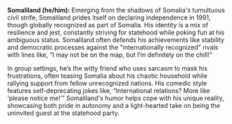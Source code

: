 **Somaliland (he/him):** Emerging from the shadows of Somalia's tumultuous civil strife, Somaliland prides itself on declaring independence in 1991, though globally recognized as part of Somalia. His identity is a mix of resilience and jest, constantly striving for statehood while poking fun at his ambiguous status. Somaliland often defends his achievements like stability and democratic processes against the "internationally recognized" rivals with lines like, “I may not be on the map, but I’m definitely on the chill!” 

In group settings, he’s the witty friend who uses sarcasm to mask his frustrations, often teasing Somalia about his chaotic household while rallying support from fellow unrecognized nations. His comedic style features self-deprecating jokes like, “International relations? More like ‘please notice me!’” Somaliland's humor helps cope with his unique reality, showcasing both pride in autonomy and a light-hearted take on being the uninvited guest at the statehood party.